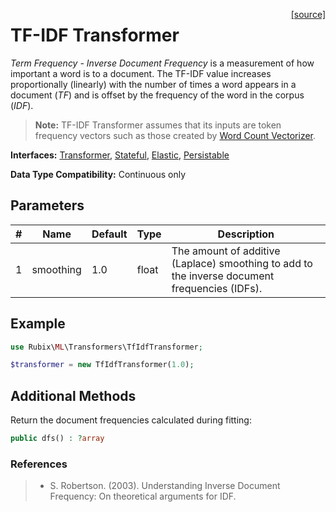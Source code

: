 <span style="float:right;"><a href="https://github.com/RubixML/ML/blob/master/src/Transformers/TfIdfTransformer.php">[source]</a></span>

# TF-IDF Transformer
*Term Frequency - Inverse Document Frequency* is a measurement of how important a word is to a document. The TF-IDF value increases proportionally (linearly) with the number of times a word appears in a document (*TF*) and is offset by the frequency of the word in the corpus (*IDF*).

> **Note:** TF-IDF Transformer assumes that its inputs are token frequency vectors such as those created by [Word Count Vectorizer](word-count-vectorizer.md).

**Interfaces:** [Transformer](api.md#transformer), [Stateful](api.md#stateful), [Elastic](api.md#elastic), [Persistable](../persistable.md)

**Data Type Compatibility:** Continuous only

## Parameters
| # | Name | Default | Type | Description |
|---|---|---|---|---|
| 1 | smoothing | 1.0 | float | The amount of additive (Laplace) smoothing to add to the inverse document frequencies (IDFs). |

## Example
```php
use Rubix\ML\Transformers\TfIdfTransformer;

$transformer = new TfIdfTransformer(1.0);
```

## Additional Methods
Return the document frequencies calculated during fitting:
```php
public dfs() : ?array
```

### References
>- S. Robertson. (2003). Understanding Inverse Document Frequency: On theoretical arguments for IDF.
